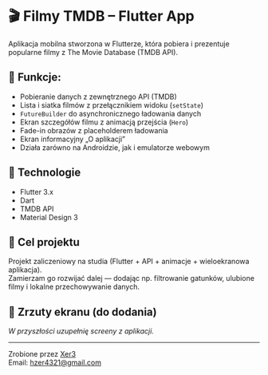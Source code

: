 # 🎬 Filmy TMDB – Flutter App

Aplikacja mobilna stworzona w Flutterze, która pobiera i prezentuje popularne filmy z The Movie Database (TMDB API).

## 📱 Funkcje:

- Pobieranie danych z zewnętrznego API (TMDB)
- Lista i siatka filmów z przełącznikiem widoku (`setState`)
- `FutureBuilder` do asynchronicznego ładowania danych
- Ekran szczegółów filmu z animacją przejścia (`Hero`)
- Fade-in obrazów z placeholderem ładowania
- Ekran informacyjny „O aplikacji”
- Działa zarówno na Androidzie, jak i emulatorze webowym

## 🔧 Technologie

- Flutter 3.x
- Dart
- TMDB API
- Material Design 3

## 🧠 Cel projektu

Projekt zaliczeniowy na studia (Flutter + API + animacje + wieloekranowa aplikacja).  
Zamierzam go rozwijać dalej — dodając np. filtrowanie gatunków, ulubione filmy i lokalne przechowywanie danych.

## 📸 Zrzuty ekranu (do dodania)

*W przyszłości uzupełnię screeny z aplikacji.*

---

Zrobione przez [Xer3](https://github.com/Xer3)  
Email: hzer4321@gmail.com
